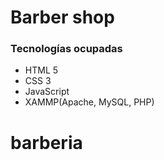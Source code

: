 # Barber shop


### Tecnologías ocupadas
* HTML 5  
* CSS 3  
* JavaScript
* XAMMP(Apache, MySQL, PHP)
# barberia
